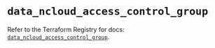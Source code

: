 # `data_ncloud_access_control_group`

Refer to the Terraform Registry for docs: [`data_ncloud_access_control_group`](https://registry.terraform.io/providers/navercloudplatform/ncloud/4.0.4/docs/data-sources/access_control_group).
